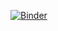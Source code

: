 [![Binder](https://mybinder.org/badge_logo.svg)](https://mybinder.org/v2/gh/SofianeB/matlab-jupyter-vnc/HEAD?urlpath=/lab/tree/home/jovyan)
